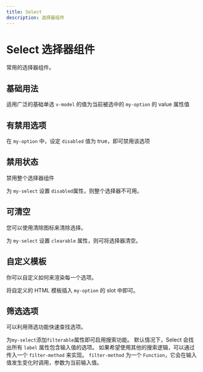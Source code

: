 ```yaml
---
title: Select
description: 选择器组件
---
```


# Select 选择器组件

常用的选择器组件。

## 基础用法

适用广泛的基础单选 `v-model` 的值为当前被选中的 `my-option` 的 value 属性值
<preview path="../common/Select/SelectBase.vue"></preview>

## 有禁用选项

在 `my-option` 中，设定 `disabled` 值为 true，即可禁用该选项
<preview path="../common/Select/SelectOptionDisabled.vue"></preview>

## 禁用状态

禁用整个选择器组件

为 `my-select` 设置 `disabled`属性，则整个选择器不可用。
<preview path="../common/Select/SelectDisabled.vue"></preview>

## 可清空

您可以使用清除图标来清除选择。

为 `my-select` 设置 `clearable` 属性，则可将选择器清空。
<preview path="../common/Select/SelectClearable.vue"></preview>

## 自定义模板

你可以自定义如何来渲染每一个选项。

将自定义的 HTML 模板插入 `my-option` 的 slot 中即可。
<preview path="../common/Select/SelectCustom.vue"></preview>

## 筛选选项

可以利用筛选功能快速查找选项。

为`my-select`添加`filterable`属性即可启用搜索功能。 默认情况下，Select 会找出所有 `label` 属性包含输入值的选项。 如果希望使用其他的搜索逻辑，可以通过传入一个 `filter-method` 来实现。 `filter-method` 为一个 `Function`，它会在输入值发生变化时调用，参数为当前输入值。
<preview path="../common/Select/SelectFilter.vue"></preview>
